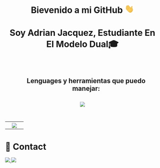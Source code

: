 <h1 align="center"> Bievenido a mi GitHub <img src="https://raw.githubusercontent.com/ABSphreak/ABSphreak/master/gifs/Hi.gif" width="30px"></h1>
<h1 align="center"> Soy Adrian Jacquez, Estudiante En El Modelo Dual🎓</h1>
<br>
<div id="user-content-toc">
  <ul align="center">
    <summary><h2 style="display: inline-block">Lenguages y herramientas que puedo manejar:</h2></summary>
  </ul>
</div>
<!--tech stack icons-->
<p align="center">
  <a href="https://skillicons.dev" target="_blank">
    <img src="https://skillicons.dev/icons?i=git,bootstrap,cpp,cs,css,github,html,js,mysql,react,tailwind,astro,typescript,vite&perline=14" />
  </a>
</p>
<br>


<p align="center">
  <!--- stats (start) -->
<table align="center">
<tr border="none">
<td width="50%" align="center">
  

  <img  align="center"  src="https://github-readme-stats.anuraghazra1.vercel.app/api/top-langs/?username=AdrianJacquez&theme=dark&hide_border=false&no-bg=true&no-frame=true&langs_count=10"/>
  
  </td>
</tr>
</table>
<p>
  <h1>📱 Contact </h1>
<a href="[www.linkedin.com/in/
jacquez-lerma-0a06852b7](https://www.linkedin.com/in/jacquez-lerma-0a06852b7?lipi=urn%3Ali%3Apage%3Ad_flagship3_profile_view_base_contact_details%3B%2Fu4NqhHPRBihqKJrPSatzg%3D%3D)](https://www.linkedin.com/in/jacquez-lerma-0a06852b7?lipi=urn%3Ali%3Apage%3Ad_flagship3_profile_view_base_contact_details%3B%2Fu4NqhHPRBihqKJrPSatzg%3D%3D)](https://www.linkedin.com/in/jacquez-lerma-0a06852b7?lipi=urn%3Ali%3Apage%3Ad_flagship3_profile_view_base_contact_details%3BGEltHukbRbiFpF%2FLXqTvXw%3D%3D)" target="_blank">
  <img src="https://img.shields.io/badge/LinkedIn-0077B5?style=for-the-badge&logo=linkedin&logoColor=white">
</a>
<img src="https://img.shields.io/badge/WhatsApp-25D366?style=for-the-badge&logo=whatsapp&logoColor=white">
</p>





